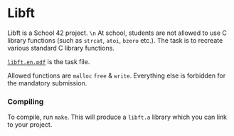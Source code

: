 # Libft
Libft is a School 42 project. `\n`
At school, students are not allowed to use C library functions (such as `strcat`, `atoi`, `bzero` etc.). The task is to recreate various standard C library functions.

[`libft.en.pdf`](/libft.en.pdf) is the task file.

Allowed functions are `malloc` `free` & `write`. Everything else is forbidden for the mandatory submission.

### Compiling
To compile, run `make`. This will produce a `libft.a` library which you can link to your project.
